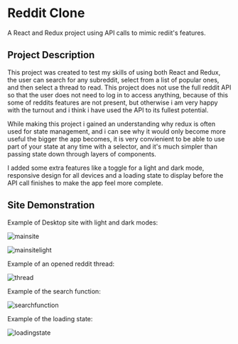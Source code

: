 # Reddit Clone 
A React and Redux project using API calls to mimic rediit's features.

## Project Description
This project was created to test my skills of using both React and Redux, the user can search for any subreddit, select from a list of popular ones, and then select a thread to read. This project does not use the full reddit API so that the user does not need to log in to access anything, because of this some of reddits features are not present, but otherwise i am very happy with the turnout and i think i have used the API to its fullest potential.

 While making this project i gained an understanding why redux is often used for state management, and i can see why it would only become more useful the bigger the app becomes, it is very convienient to be able to use part of your state at any time with a selector, and it's much simpler than passing state down through layers of components.
 
I added some extra features like a toggle for a light and dark mode, responsive design for all devices and a loading state to display before the API call finishes to make the app feel more complete.

## Site Demonstration
Example of Desktop site with light and dark modes:

![mainsite](https://github.com/Benj-Holmes/RedditClone/assets/171494109/2b0bc6ed-3e9e-4cbb-bac6-406d26e6789b)

![mainsitelight](https://github.com/Benj-Holmes/RedditClone/assets/171494109/427f77b6-1baf-456f-88d2-52cb1b62ada5)

Example of an opened reddit thread:

![thread](https://github.com/Benj-Holmes/RedditClone/assets/171494109/4400363c-0f25-4146-85ad-249b2d72553c)

Example of the search function:

![searchfunction](https://github.com/Benj-Holmes/RedditClone/assets/171494109/bcbe13d9-1404-4624-a02a-47bf592acd5d)

Example of the loading state:

![loadingstate](https://github.com/Benj-Holmes/RedditClone/assets/171494109/24e567e9-0697-4e7d-9079-c75a432174a9)

